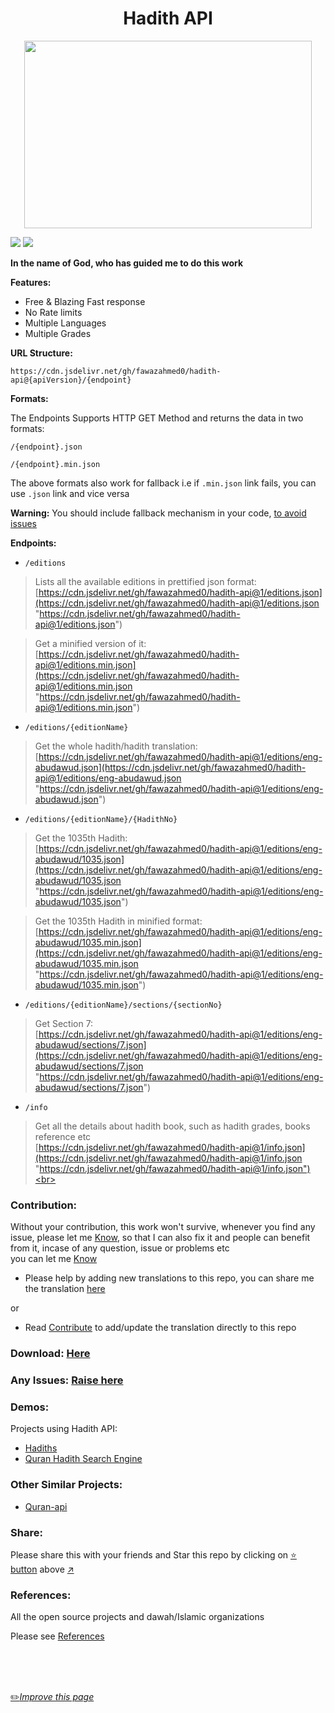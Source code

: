 <h1 align="center">Hadith API</h1>

<p align="center">
  <img width="460" height="300" src="https://github.com/fawazahmed0/hadith-api/raw/1/hadith.jpg">
</p>

[![](https://data.jsdelivr.com/v1/package/gh/fawazahmed0/hadith-api/badge)](https://www.jsdelivr.com/package/gh/fawazahmed0/hadith-api)
[![](https://data.jsdelivr.com/v1/package/gh/fawazahmed0/hadith-api/badge/rank)](https://www.jsdelivr.com/package/gh/fawazahmed0/hadith-api)


**In the name of God, who has guided me to do this work**


**Features:**
- Free & Blazing Fast response
- No Rate limits
- Multiple Languages
- Multiple Grades


**URL Structure:**

`https://cdn.jsdelivr.net/gh/fawazahmed0/hadith-api@{apiVersion}/{endpoint}`

**Formats:**

The Endpoints Supports HTTP GET Method and returns the data in  two formats:

`/{endpoint}.json`

`/{endpoint}.min.json`

The above formats also work for fallback i.e if `.min.json` link fails, you can use `.json` link and vice versa

**Warning:** You should include fallback mechanism in your code, [to avoid issues](https://github.com/fawazahmed0/hadith-api/issues/3)

**Endpoints:**

- `/editions`<br>
> Lists all the available editions in prettified json format:<br>
 [https://cdn.jsdelivr.net/gh/fawazahmed0/hadith-api@1/editions.json](https://cdn.jsdelivr.net/gh/fawazahmed0/hadith-api@1/editions.json "https://cdn.jsdelivr.net/gh/fawazahmed0/hadith-api@1/editions.json") <br>

> Get a minified version of it:<br>
[https://cdn.jsdelivr.net/gh/fawazahmed0/hadith-api@1/editions.min.json](https://cdn.jsdelivr.net/gh/fawazahmed0/hadith-api@1/editions.min.json "https://cdn.jsdelivr.net/gh/fawazahmed0/hadith-api@1/editions.min.json")

- `/editions/{editionName}`<br>
> Get the whole hadith/hadith translation:<br>
[https://cdn.jsdelivr.net/gh/fawazahmed0/hadith-api@1/editions/eng-abudawud.json](https://cdn.jsdelivr.net/gh/fawazahmed0/hadith-api@1/editions/eng-abudawud.json "https://cdn.jsdelivr.net/gh/fawazahmed0/hadith-api@1/editions/eng-abudawud.json") <br>

- `/editions/{editionName}/{HadithNo}` <br>
> Get the 1035th Hadith:<br>
[https://cdn.jsdelivr.net/gh/fawazahmed0/hadith-api@1/editions/eng-abudawud/1035.json](https://cdn.jsdelivr.net/gh/fawazahmed0/hadith-api@1/editions/eng-abudawud/1035.json "https://cdn.jsdelivr.net/gh/fawazahmed0/hadith-api@1/editions/eng-abudawud/1035.json")

> Get the 1035th Hadith in minified format:<br>
[https://cdn.jsdelivr.net/gh/fawazahmed0/hadith-api@1/editions/eng-abudawud/1035.min.json](https://cdn.jsdelivr.net/gh/fawazahmed0/hadith-api@1/editions/eng-abudawud/1035.min.json "https://cdn.jsdelivr.net/gh/fawazahmed0/hadith-api@1/editions/eng-abudawud/1035.min.json")

- `/editions/{editionName}/sections/{sectionNo}` <br>
> Get Section 7:<br>
[https://cdn.jsdelivr.net/gh/fawazahmed0/hadith-api@1/editions/eng-abudawud/sections/7.json](https://cdn.jsdelivr.net/gh/fawazahmed0/hadith-api@1/editions/eng-abudawud/sections/7.json "https://cdn.jsdelivr.net/gh/fawazahmed0/hadith-api@1/editions/eng-abudawud/sections/7.json")


- `/info` <br>
> Get all the details about hadith book, such as hadith grades, books reference etc <br>
[https://cdn.jsdelivr.net/gh/fawazahmed0/hadith-api@1/info.json](https://cdn.jsdelivr.net/gh/fawazahmed0/hadith-api@1/info.json "https://cdn.jsdelivr.net/gh/fawazahmed0/hadith-api@1/info.json")<br>

### Contribution:
Without your contribution, this work won't survive, whenever you find any issue, please let me [Know](https://github.com/fawazahmed0/hadith-api/issues/new "Know"), so that I can also fix it and people can benefit from it, incase of any question, issue or problems etc<br> you can let me [Know](https://github.com/fawazahmed0/hadith-api/issues/new "Know")

- Please help by adding new translations to this repo, you can share me the translation [here](https://github.com/fawazahmed0/hadith-api/issues/new "here")

or
- Read [Contribute](https://github.com/fawazahmed0/hadith-api/blob/1/CONTRIBUTING.md "Contribute") to add/update the translation directly to this repo


### Download: [Here](https://github.com/fawazahmed0/hadith-api/blob/1/download.md)

### Any Issues: [Raise here](https://github.com/fawazahmed0/hadith-api/issues/new "Raise here")

### Demos:
Projects using Hadith API:
- [Hadiths](https://fawazahmed0.github.io/hadiths)
- [Quran Hadith Search Engine](https://fawazahmed0.github.io/quran-hadith-search/)

### Other Similar Projects:
- [Quran-api](https://github.com/fawazahmed0/quran-api)


### Share:
Please share this with your friends and Star this repo by clicking on [:star: button](#) above [:arrow_upper_right:](#)

### References:
All the open source projects and dawah/Islamic organizations

Please see [References](https://github.com/fawazahmed0/hadith-api/blob/1/References.md "References")


<br>
<br>
<br>

[:pencil2:*Improve this page*](https://github.com/fawazahmed0/hadith-api/edit/1/README.md)
